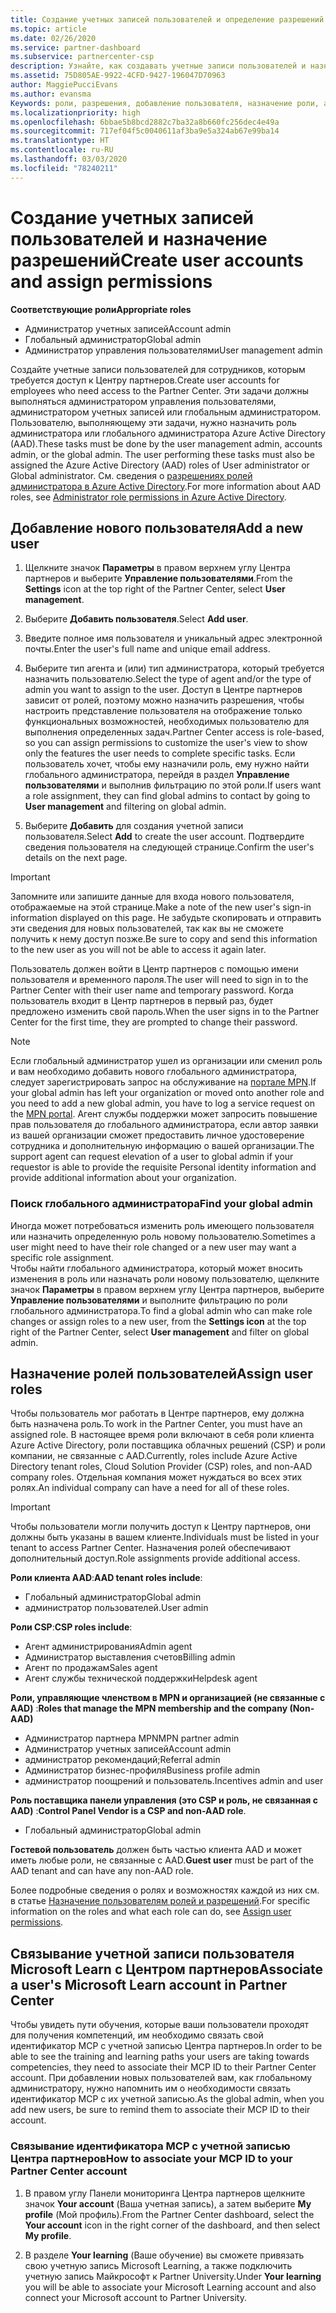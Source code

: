 ```yaml
---
title: Создание учетных записей пользователей и определение разрешений | Центр партнеров
ms.topic: article
ms.date: 02/26/2020
ms.service: partner-dashboard
ms.subservice: partnercenter-csp
description: Узнайте, как создавать учетные записи пользователей и назначать роли в Центре партнеров для каждого сотрудника, которому требуется доступ. Это могут делать пользователи с определенными правами администратора.
ms.assetid: 75D805AE-9922-4CFD-9427-196047D70963
author: MaggiePucciEvans
ms.author: evansma
Keywords: роли, разрешения, добавление пользователя, назначение роли, администратор, агент,
ms.localizationpriority: high
ms.openlocfilehash: 6bbae5b8bcd2882c7ba32a8b660fc256dec4e49a
ms.sourcegitcommit: 717ef04f5c0040611af3ba9e5a324ab67e99ba14
ms.translationtype: HT
ms.contentlocale: ru-RU
ms.lasthandoff: 03/03/2020
ms.locfileid: "78240211"
---
```

# <a name="create-user-accounts-and-assign-permissions"></a><span data-ttu-id="21ca2-105">Создание учетных записей пользователей и назначение разрешений</span><span class="sxs-lookup"><span data-stu-id="21ca2-105">Create user accounts and assign permissions</span></span>

<span data-ttu-id="21ca2-106">**Соответствующие роли**</span><span class="sxs-lookup"><span data-stu-id="21ca2-106">**Appropriate roles**</span></span>

- <span data-ttu-id="21ca2-107">Администратор учетных записей</span><span class="sxs-lookup"><span data-stu-id="21ca2-107">Account admin</span></span>
- <span data-ttu-id="21ca2-108">Глобальный администратор</span><span class="sxs-lookup"><span data-stu-id="21ca2-108">Global admin</span></span>
- <span data-ttu-id="21ca2-109">Администратор управления пользователями</span><span class="sxs-lookup"><span data-stu-id="21ca2-109">User management admin</span></span>

<span data-ttu-id="21ca2-110">Создайте учетные записи пользователей для сотрудников, которым требуется доступ к Центру партнеров.</span><span class="sxs-lookup"><span data-stu-id="21ca2-110">Create user accounts for employees who need access to the Partner Center.</span></span> <span data-ttu-id="21ca2-111">Эти задачи должны выполняться администратором управления пользователями, администратором учетных записей или глобальным администратором. Пользователю, выполняющему эти задачи, нужно назначить роль администратора или глобального администратора Azure Active Directory (AAD).</span><span class="sxs-lookup"><span data-stu-id="21ca2-111">These tasks must be done by the user management admin, accounts admin, or the global admin. The user performing these tasks must also be assigned the Azure Active Directory (AAD) roles of User administrator or Global administrator.</span></span> <span data-ttu-id="21ca2-112">См. сведения о [разрешениях ролей администратора в Azure Active Directory](https://docs.microsoft.com/azure/active-directory/users-groups-roles/directory-assign-admin-roles).</span><span class="sxs-lookup"><span data-stu-id="21ca2-112">For more information about AAD roles, see [Administrator role permissions in Azure Active Directory](https://docs.microsoft.com/azure/active-directory/users-groups-roles/directory-assign-admin-roles).</span></span>


## <a name="add-a-new-user"></a><span data-ttu-id="21ca2-113">Добавление нового пользователя</span><span class="sxs-lookup"><span data-stu-id="21ca2-113">Add a new user</span></span>

1. <span data-ttu-id="21ca2-114">Щелкните значок **Параметры** в правом верхнем углу Центра партнеров и выберите **Управление пользователями**.</span><span class="sxs-lookup"><span data-stu-id="21ca2-114">From the **Settings** icon at the top right of the Partner Center, select **User management**.</span></span>

2. <span data-ttu-id="21ca2-115">Выберите **Добавить пользователя**.</span><span class="sxs-lookup"><span data-stu-id="21ca2-115">Select **Add user**.</span></span>

3. <span data-ttu-id="21ca2-116">Введите полное имя пользователя и уникальный адрес электронной почты.</span><span class="sxs-lookup"><span data-stu-id="21ca2-116">Enter the user's full name and unique email address.</span></span>

4. <span data-ttu-id="21ca2-117">Выберите тип агента и (или) тип администратора, который требуется назначить пользователю.</span><span class="sxs-lookup"><span data-stu-id="21ca2-117">Select the type of agent and/or the type of admin you want to assign to the user.</span></span> <span data-ttu-id="21ca2-118">Доступ в Центре партнеров зависит от ролей, поэтому можно назначить разрешения, чтобы настроить представление пользователя на отображение только функциональных возможностей, необходимых пользователю для выполнения определенных задач.</span><span class="sxs-lookup"><span data-stu-id="21ca2-118">Partner Center access is role-based, so you can assign permissions to customize the user's view to show only the features the user needs to complete specific tasks.</span></span>  <span data-ttu-id="21ca2-119">Если пользователь хочет, чтобы ему назначили роль, ему нужно найти глобального администратора, перейдя в раздел **Управление пользователями** и выполнив фильтрацию по этой роли.</span><span class="sxs-lookup"><span data-stu-id="21ca2-119">If users want a role assignment, they can find global admins to contact by going to **User management** and filtering on global admin.</span></span>

5. <span data-ttu-id="21ca2-120">Выберите **Добавить** для создания учетной записи пользователя.</span><span class="sxs-lookup"><span data-stu-id="21ca2-120">Select **Add** to create the user account.</span></span> <span data-ttu-id="21ca2-121">Подтвердите сведения пользователя на следующей странице.</span><span class="sxs-lookup"><span data-stu-id="21ca2-121">Confirm the user's details on the next page.</span></span>

> [!IMPORTANT]  
> <span data-ttu-id="21ca2-122">Запомните или запишите данные для входа нового пользователя, отображаемые на этой странице.</span><span class="sxs-lookup"><span data-stu-id="21ca2-122">Make a note of the new user's sign-in information displayed on this page.</span></span> <span data-ttu-id="21ca2-123">Не забудьте скопировать и отправить эти сведения для новых пользователей, так как вы не сможете получить к нему доступ позже.</span><span class="sxs-lookup"><span data-stu-id="21ca2-123">Be sure to copy and send this information to the new user as you will not be able to access it again later.</span></span> 

<span data-ttu-id="21ca2-124">Пользователь должен войти в Центр партнеров с помощью имени пользователя и временного пароля.</span><span class="sxs-lookup"><span data-stu-id="21ca2-124">The user will need to sign in to the Partner Center with their user name and temporary password.</span></span> <span data-ttu-id="21ca2-125">Когда пользователь входит в Центр партнеров в первый раз, будет предложено изменить свой пароль.</span><span class="sxs-lookup"><span data-stu-id="21ca2-125">When the user signs in to the Partner Center for the first time, they are prompted to change their password.</span></span> 

> [!NOTE]  
>  <span data-ttu-id="21ca2-126">Если глобальный администратор ушел из организации или сменил роль и вам необходимо добавить нового глобального администратора, следует зарегистрировать запрос на обслуживание на [портале MPN](https://partner.microsoft.com/support).</span><span class="sxs-lookup"><span data-stu-id="21ca2-126">If your global admin has left your organization or moved onto another role and you need to add a new global admin, you have to log a service request on the [MPN portal](https://partner.microsoft.com/support).</span></span> <span data-ttu-id="21ca2-127">Агент службы поддержки может запросить повышение прав пользователя до глобального администратора, если автор заявки из вашей организации сможет предоставить личное удостоверение сотрудника и дополнительную информацию о вашей организации.</span><span class="sxs-lookup"><span data-stu-id="21ca2-127">The support agent can request elevation of a user to global admin if your requestor is able to provide the requisite Personal identity information and provide additional information about your organization.</span></span>

### <a name="find-your-global-admin"></a><span data-ttu-id="21ca2-128">Поиск глобального администратора</span><span class="sxs-lookup"><span data-stu-id="21ca2-128">Find your global admin</span></span>

<span data-ttu-id="21ca2-129">Иногда может потребоваться изменить роль имеющего пользователя или назначить определенную роль новому пользователю.</span><span class="sxs-lookup"><span data-stu-id="21ca2-129">Sometimes a user might need to have their role changed or a new user may want a specific role assignment.</span></span>  
<span data-ttu-id="21ca2-130">Чтобы найти глобального администратора, который может вносить изменения в роль или назначать роли новому пользователю, щелкните значок **Параметры** в правом верхнем углу Центра партнеров, выберите **Управление пользователями** и выполните фильтрацию по роли глобального администратора.</span><span class="sxs-lookup"><span data-stu-id="21ca2-130">To find a global admin who can make role changes or assign roles to a new user, from the **Settings icon** at the top right of the Partner Center, select **User management** and filter on global admin.</span></span> 

## <a name="assign-user-roles"></a><span data-ttu-id="21ca2-131">Назначение ролей пользователей</span><span class="sxs-lookup"><span data-stu-id="21ca2-131">Assign user roles</span></span>

<span data-ttu-id="21ca2-132">Чтобы пользователь мог работать в Центре партнеров, ему должна быть назначена роль.</span><span class="sxs-lookup"><span data-stu-id="21ca2-132">To work in the Partner Center, you must have an assigned role.</span></span>  <span data-ttu-id="21ca2-133">В настоящее время роли включают в себя роли клиента Azure Active Directory, роли поставщика облачных решений (CSP) и роли компании, не связанные с AAD.</span><span class="sxs-lookup"><span data-stu-id="21ca2-133">Currently, roles include Azure Active Directory tenant roles, Cloud Solution Provider (CSP) roles, and non-AAD company roles.</span></span> <span data-ttu-id="21ca2-134">Отдельная компания может нуждаться во всех этих ролях.</span><span class="sxs-lookup"><span data-stu-id="21ca2-134">An individual company can have a need for all of these roles.</span></span>

>[!Important]
><span data-ttu-id="21ca2-135">Чтобы пользователи могли получить доступ к Центру партнеров, они должны быть указаны в вашем клиенте.</span><span class="sxs-lookup"><span data-stu-id="21ca2-135">Individuals must be listed in your tenant to access Partner Center.</span></span> <span data-ttu-id="21ca2-136">Назначения ролей обеспечивают дополнительный доступ.</span><span class="sxs-lookup"><span data-stu-id="21ca2-136">Role assignments provide additional access.</span></span>


<span data-ttu-id="21ca2-137">**Роли клиента AAD**:</span><span class="sxs-lookup"><span data-stu-id="21ca2-137">**AAD tenant roles include**:</span></span>
- <span data-ttu-id="21ca2-138">Глобальный администратор</span><span class="sxs-lookup"><span data-stu-id="21ca2-138">Global admin</span></span>
- <span data-ttu-id="21ca2-139">администратор пользователей.</span><span class="sxs-lookup"><span data-stu-id="21ca2-139">User admin</span></span>

<span data-ttu-id="21ca2-140">**Роли CSP**:</span><span class="sxs-lookup"><span data-stu-id="21ca2-140">**CSP roles include**:</span></span>
- <span data-ttu-id="21ca2-141">Агент администрирования</span><span class="sxs-lookup"><span data-stu-id="21ca2-141">Admin agent</span></span>
- <span data-ttu-id="21ca2-142">Администратор выставления счетов</span><span class="sxs-lookup"><span data-stu-id="21ca2-142">Billing admin</span></span>
- <span data-ttu-id="21ca2-143">Агент по продажам</span><span class="sxs-lookup"><span data-stu-id="21ca2-143">Sales agent</span></span>
- <span data-ttu-id="21ca2-144">Агент службы технической поддержки</span><span class="sxs-lookup"><span data-stu-id="21ca2-144">Helpdesk agent</span></span>

<span data-ttu-id="21ca2-145">**Роли, управляющие членством в MPN и организацией (не связанные с AAD)** :</span><span class="sxs-lookup"><span data-stu-id="21ca2-145">**Roles that manage the MPN membership and the company (Non-AAD)**</span></span>
- <span data-ttu-id="21ca2-146">Администратор партнера MPN</span><span class="sxs-lookup"><span data-stu-id="21ca2-146">MPN partner admin</span></span>
- <span data-ttu-id="21ca2-147">Администратор учетных записей</span><span class="sxs-lookup"><span data-stu-id="21ca2-147">Account admin</span></span>
- <span data-ttu-id="21ca2-148">администратор рекомендаций;</span><span class="sxs-lookup"><span data-stu-id="21ca2-148">Referral admin</span></span>
- <span data-ttu-id="21ca2-149">Администратор бизнес-профиля</span><span class="sxs-lookup"><span data-stu-id="21ca2-149">Business profile admin</span></span>
- <span data-ttu-id="21ca2-150">администратор поощрений и пользователь.</span><span class="sxs-lookup"><span data-stu-id="21ca2-150">Incentives admin and user</span></span>

<span data-ttu-id="21ca2-151">**Роль поставщика панели управления (это CSP и роль, не связанная с AAD)** :</span><span class="sxs-lookup"><span data-stu-id="21ca2-151">**Control Panel Vendor is a CSP and non-AAD role**.</span></span>
- <span data-ttu-id="21ca2-152">Глобальный администратор</span><span class="sxs-lookup"><span data-stu-id="21ca2-152">Global admin</span></span>

<span data-ttu-id="21ca2-153">**Гостевой пользователь** должен быть частью клиента AAD и может иметь любые роли, не связанные с AAD.</span><span class="sxs-lookup"><span data-stu-id="21ca2-153">**Guest user** must be part of the AAD tenant and can have any non-AAD role.</span></span>

<span data-ttu-id="21ca2-154">Более подробные сведения о ролях и возможностях каждой из них см. в статье [Назначение пользователям ролей и разрешений](permissions-overview.md).</span><span class="sxs-lookup"><span data-stu-id="21ca2-154">For specific information on the roles and what each role can do, see [Assign user permissions](permissions-overview.md).</span></span>

## <a name="associate-a-users-microsoft-learn-account-in-partner-center"></a><span data-ttu-id="21ca2-155">Связывание учетной записи пользователя Microsoft Learn с Центром партнеров</span><span class="sxs-lookup"><span data-stu-id="21ca2-155">Associate a user's Microsoft Learn account in Partner Center</span></span>

<span data-ttu-id="21ca2-156">Чтобы увидеть пути обучения, которые ваши пользователи проходят для получения компетенций, им необходимо связать свой идентификатор MCP с учетной записью Центра партнеров.</span><span class="sxs-lookup"><span data-stu-id="21ca2-156">In order to be able to see the training and learning paths your users are taking towards competencies, they need to associate their MCP ID to their Partner Center account.</span></span> <span data-ttu-id="21ca2-157">При добавлении новых пользователей вам, как глобальному администратору, нужно напомнить им о необходимости связать идентификатор MCP с их учетной записью.</span><span class="sxs-lookup"><span data-stu-id="21ca2-157">As the global admin, when you add new users, be sure to remind them to associate their MCP ID to their account.</span></span> 

### <a name="how-to-associate-your-mcp-id-to-your-partner-center-account"></a><span data-ttu-id="21ca2-158">Связывание идентификатора MCP с учетной записью Центра партнеров</span><span class="sxs-lookup"><span data-stu-id="21ca2-158">How to associate your MCP ID to your Partner Center account</span></span>

1. <span data-ttu-id="21ca2-159">В правом углу Панели мониторинга Центра партнеров щелкните значок **Your account** (Ваша учетная запись), а затем выберите **My profile** (Мой профиль).</span><span class="sxs-lookup"><span data-stu-id="21ca2-159">From the Partner Center dashboard, select the **Your account** icon in the right corner of the dashboard, and then select **My profile**.</span></span>

2. <span data-ttu-id="21ca2-160">В разделе **Your learning** (Ваше обучение) вы сможете привязать свою учетную запись Microsoft Learning, а также подключить учетную запись Майкрософт к Partner University.</span><span class="sxs-lookup"><span data-stu-id="21ca2-160">Under **Your learning** you will be able to associate your Microsoft Learning account and also connect your Microsoft account to Partner University.</span></span>








